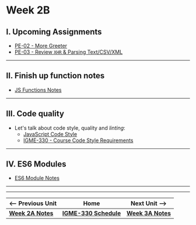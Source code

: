 # Week 2B

## I. Upcoming Assignments
- [PE-02 - More Greeter](../pe/pe-02.md)
- [PE-03 - Review `XHR` & Parsing Text/CSV/XML](../pe/pe-03.md)

<hr>

## II. Finish up function notes

- [JS Functions Notes](../notes/js-functions.md)

<hr>

## III. Code quality
  
- Let's talk about code style, quality and *linting*:
  - [JavaScript Code Style](../notes/code-style-intro.md)
  - [IGME-330 - Course Code Style Requirements](../notes/code-style-required-330.md)

<hr>

## IV. ES6 Modules

- [ES6 Module Notes](https://github.com/tonethar/IGME-330-Master/blob/master/notes/ES6-module-pattern-2225.md)


<hr><hr>


| <-- Previous Unit | Home | Next Unit -->
| --- | --- | --- 
|  [**Week 2A Notes**](./02A.md)  |  [**IGME-330 Schedule**](../schedule.md) | [**Week 3A Notes**](./03A.md)
